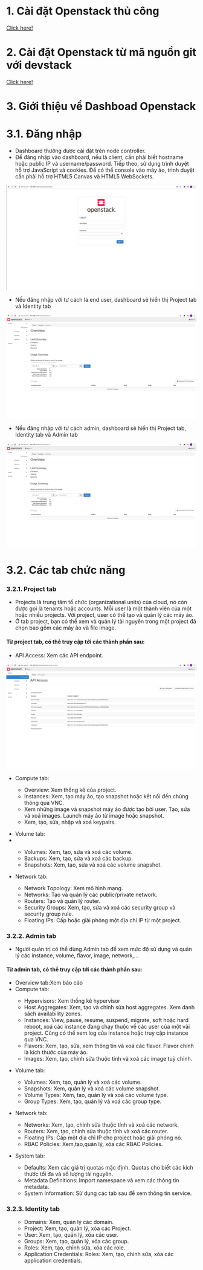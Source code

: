 # 1. Cài đặt Openstack thủ công

<a href="https://docs.openstack.org/install-guide/">Click here!</a>

# 2. Cài đặt Openstack từ mã nguồn git với devstack

<a href="https://docs.openstack.org/devstack/latest/">Click here!</a>

# 3. Giới thiệu về Dashboad Openstack

# 3.1. Đăng nhập

- Dashboard thường được cài đặt trên node controller.
- Để đăng nhập vào dashboard, nếu là client, cần phải biết hostname hoặc public IP và username/password. Tiếp theo, sử dụng trình duyệt hỗ trợ JavaScript và cookies. Để có thể console vào máy ảo, trình duyệt cần phải hỗ trợ HTML5 Canvas và HTML5 WebSockets.

<img src="https://github.com/lean15998/Openstack/blob/main/images/03.2.png">

- Nếu đăng nhập với tư cách là end user, dashboard sẽ hiển thị Project tab và Identity tab

<img src="https://github.com/lean15998/Openstack/blob/main/images/03.1.png">


- Nếu đăng nhập với tư cách admin, dashboard sẽ hiển thị Project tab, Identity tab và Admin tab

<img src="https://github.com/lean15998/Openstack/blob/main/images/03.3.png">

# 3.2. Các tab chức năng

### 3.2.1. Project tab

- Projects là trung tâm tổ chức (organizational units) của cloud, nó còn được gọi là tenants hoặc accounts. Mỗi user là một thành viên của một hoặc nhiều projects. Với project, user có thể tạo và quản lý các máy ảo.
- Ở tab project, bạn có thể xem và quản lý tài nguyên trong một project đã chọn bao gồm các máy ảo và file image.
#### Từ project tab, có thể truy cập tới các thành phần sau:
  - API Access: Xem các API endpoint.

<img src="https://github.com/lean15998/Openstack/blob/main/images/03.4.png">

  - Compute tab:

<ul>
  <ul>
    <li> Overview: Xem thống kê của project.
    <li> Instances: Xem, tạo máy ảo, tạo snapshot hoặc kết nối đến chúng thông qua VNC.
    <li> Xem những image và snapshot máy ảo được tạo bởi user. Tạo, sửa và xoá images. Launch máy ảo từ image hoặc snapshot.
    <li> Xem, tạo, sửa, nhập và xoá keypairs.
  </ul>
 </ul>

- Volume tab:
- 
<ul>
  <ul>
    <li> Volumes: Xem, tạo, sửa và xoá các volume.
    <li> Backups: Xem, tạo, sửa và xoá các backup.
    <li> Snapshots: Xem, tạo, sửa và xoá các volume snapshot.
  </ul>
 </ul>

- Network tab:

<ul>
  <ul>
    <li> Network Topology: Xem mô hình mạng.
    <li> Networks: Tạo và quản lý các public/private network.
    <li> Routers: Tạo và quản lý router.
    <li> Security Groups: Xem, tạo, sửa và xoá các security group và security group rule.
    <li> Floating IPs: Cấp hoặc giải phóng một địa chỉ IP từ một project.
  </ul>
 </ul>

### 3.2.2. Admin tab

- Người quản trị có thể dùng Admin tab để xem mức độ sử dụng và quản lý các instance, volume, flavor, image, network,...

#### Từ admin tab, có thể truy cập tới các thành phần sau:
- Overview tab:Xem báo cáo
- Compute tab:

<ul>
  <ul>
    <li> Hypervisors: Xem thống kê hypervisor
    <li> Host Aggregates: Xem, tạo và chỉnh sửa host aggregates. Xem danh sách availability zones.
    <li> Instances: View, pause, resume, suspend, migrate, soft hoặc hard reboot, xoá các instance đang chạy thuộc về các user của một vài project. Cũng có thể xem log của instance hoặc truy cập instance qua VNC.
    <li> Flavors: Xem, tạo, sửa, xem thông tin và xoá các flavor. Flavor chính là kích thước của máy ảo.
    <li> Images: Xem, tạo, chỉnh sửa thuộc tính và xoá các image tuỳ chỉnh.
  </ul>
 </ul>

- Volume tab:

<ul>
  <ul>
    <li> Volumes: Xem, tạo, quản lý và xoá các volume.
    <li> Snapshots: Xem, quản lý và xoá các volume snapshot.
    <li> Volume Types: Xem, tạo, quản lý và xoá các volume type.
    <li> Group Types: Xem, tạo, quản lý và xoá các group type.
  </ul>
 </ul>


- Network tab:

<ul>
  <ul>
    <li> Networks: Xem, tạo, chỉnh sửa thuộc tính và xoá các network.
    <li> Routers: Xem, tạo, chỉnh sửa thuộc tính và xoá các router.
    <li> Floating IPs: Cấp một địa chỉ IP cho project hoặc giải phóng nó.
    <li> RBAC Policies: Xem,tạo,quản lý, xóa các RBAC Policies.
  </ul>
 </ul>

- System tab:

<ul>
  <ul>
    <li> Defaults: Xem các giá trị quotas mặc định. Quotas cho biết các kích thước tối đa và số lượng tài nguyên.
    <li> Metadata Definitions: Import namespace và xem các thông tin metadata.
    <li> System Information: Sử dụng các tab sau để xem thông tin service.
  </ul>
 </ul>

### 3.2.3. Identity tab

<ul>
  <ul>
    <li> Domains: Xem, quản lý các domain.
    <li> Project: Xem, tạo, quản lý, xóa các Project.
    <li> User: Xem, tạo, quản lý, xóa các user.
    <li> Groups: Xem, tạo, quản lý, xóa các group.
    <li> Roles: Xem, tạo, chỉnh sửa, xóa các role.
    <li> Application Credentials: Roles: Xem, tạo, chỉnh sửa, xóa các application credentials.
  </ul>
 </ul>
























